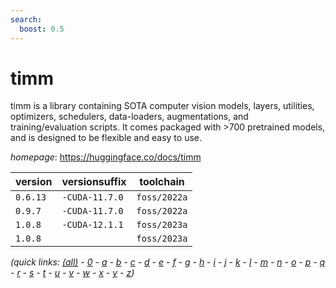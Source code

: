 ```yaml
---
search:
  boost: 0.5
---
```

# timm

timm is a library containing SOTA computer vision models, layers, utilities, optimizers, schedulers, data-loaders, augmentations, and training/evaluation scripts.  It comes packaged with >700 pretrained models, and is designed to be flexible and easy to use.

*homepage*: <https://huggingface.co/docs/timm>

version | versionsuffix | toolchain
--------|---------------|----------
``0.6.13`` | ``-CUDA-11.7.0`` | ``foss/2022a``
``0.9.7`` | ``-CUDA-11.7.0`` | ``foss/2022a``
``1.0.8`` | ``-CUDA-12.1.1`` | ``foss/2023a``
``1.0.8`` |  | ``foss/2023a``


*(quick links: [(all)](../index.md) - [0](../0/index.md) - [a](../a/index.md) - [b](../b/index.md) - [c](../c/index.md) - [d](../d/index.md) - [e](../e/index.md) - [f](../f/index.md) - [g](../g/index.md) - [h](../h/index.md) - [i](../i/index.md) - [j](../j/index.md) - [k](../k/index.md) - [l](../l/index.md) - [m](../m/index.md) - [n](../n/index.md) - [o](../o/index.md) - [p](../p/index.md) - [q](../q/index.md) - [r](../r/index.md) - [s](../s/index.md) - [t](../t/index.md) - [u](../u/index.md) - [v](../v/index.md) - [w](../w/index.md) - [x](../x/index.md) - [y](../y/index.md) - [z](../z/index.md))*

